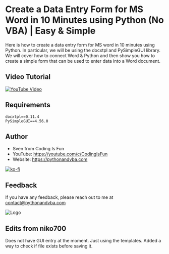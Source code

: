 
# Create a Data Entry Form for MS Word in 10 Minutes using Python (No VBA) | Easy & Simple

Here is how to create a data entry form for MS word in 10 minutes using Python. In particular, we will be using the docxtpl and PySimpleGUI library. We will cover how to connect Word & Python and then show you how to create a simple form that can be used to enter data into a Word document.

## Video Tutorial

[![YouTube Video](https://img.youtube.com/vi/fziZXbeaegc/0.jpg)](https://youtu.be/fziZXbeaegc)

## Requirements
```
docxtpl==0.11.4
PySimpleGUI==4.56.0
```

## Author

- Sven from Coding Is Fun
- YouTube: https://youtube.com/c/CodingIsFun
- Website: https://pythonandvba.com

[![ko-fi](https://ko-fi.com/img/githubbutton_sm.svg)](https://ko-fi.com/X7X47Q0EG)

## Feedback

If you have any feedback, please reach out to me at contact@pythonandvba.com


![Logo](https://www.pythonandvba.com/banner-img)

## Edits from niko700

Does not have GUI entry at the moment. Just using the templates.
Added a way to check if file exists before saving it.
